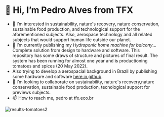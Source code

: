 # 👋 Hi, I’m Pedro Alves from TFX
- 👀 I’m interested in sustainability, nature's recovery, nature conservation, sustainable food production, and technological support for the aforementioned subjects. Also, aerospace technology and all related subjects that would support human life outside our planet.
- 🌱 I’m currently publishing my *Hydroponic home machine for balcony*... Complete solution from design to hardware and software. This repository has some draws of structure and pictures of final result. The system has been running for almost one year and is productioning tomatoes and spices (20 May 2022).
- Also trying to develop a aerospacial background in Brazil by publishing some hardware and software <a href=https://github.com/PedroAlvesTFX/Aerospace> here in github</a>.
- 💞️ I’m looking to collaborate on sustainability, nature's recovery,nature conservation, sustainable food production, tecnological support for previews subjects.
- 📫 How to reach me, pedro at tfx.eco.br

<!---
PedroAlvesTFX/PedroAlvesTFX is a ✨ special ✨ repository because its `README.md` (this file) appears on your GitHub profile.
You can click the Preview link to take a look at your changes.
--->
![results-tomatoes2](https://user-images.githubusercontent.com/22840629/167954280-6183ad65-823c-4b5c-937e-c7091e8d5dbc.jpg)
